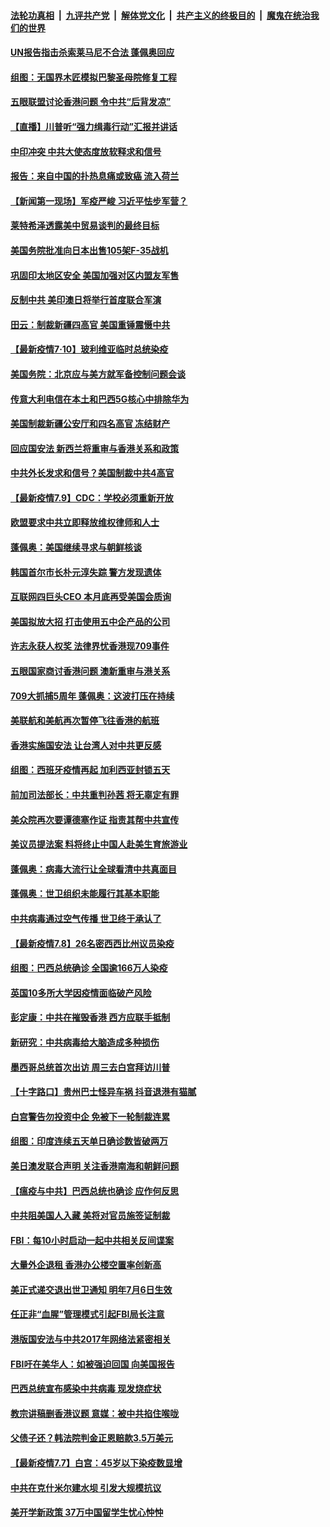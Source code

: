####  [法轮功真相](../../../../basic/blob/master/README.md?t=07110502) &nbsp;|&nbsp; [九评共产党](../../../../9ping.md/blob/master/README.md?t=07110502) &nbsp;|&nbsp; [解体党文化](../../../../jtdwh.md/blob/master/README.md?t=07110502)  &nbsp;|&nbsp; [共产主义的终极目的](../../../../gczydzjmd.md/blob/master/README.md?t=07110502) &nbsp;|&nbsp; [魔鬼在统治我们的世界](../../../../mgztzwmdsj.md/blob/master/README.md?t=07110502) 

#### [UN报告指击杀索莱马尼不合法 蓬佩奥回应](../pages/nsc418/n12247146.md?t=07110502) 

#### [组图：无国界木匠模拟巴黎圣母院修复工程](../pages/nsc418/n12243915.md?t=07110502) 

#### [五眼联盟讨论香港问题 令中共“后背发凉”](../pages/nsc418/n12247326.md?t=07110502) 

#### [【直播】川普听“强力缉毒行动”汇报并讲话](../pages/nsc418/n12247084.md?t=07110502) 

#### [中印冲突 中共大使态度放软释求和信号](../pages/nsc418/n12247210.md?t=07110502) 

#### [报告：来自中国的扑热息痛或致癌 流入荷兰](../pages/nsc418/n12246872.md?t=07110502) 

#### [【新闻第一现场】军疫严峻 习近平怯步军营？](../pages/nsc418/n12245547.md?t=07110502) 

#### [莱特希泽透露美中贸易谈判的最终目标](../pages/nsc418/n12246823.md?t=07110502) 

#### [美国务院批准向日本出售105架F-35战机](../pages/nsc418/n12246608.md?t=07110502) 

#### [巩固印太地区安全 美国加强对区内盟友军售](../pages/nsc418/n12246548.md?t=07110502) 

#### [反制中共 美印澳日将举行首度联合军演](../pages/nsc418/n12246462.md?t=07110502) 

#### [田云：制裁新疆四高官 美国重锤震慑中共](../pages/nsc418/n12246098.md?t=07110502) 

#### [【最新疫情7·10】玻利维亚临时总统染疫](../pages/nsc418/n12245413.md?t=07110502) 

#### [美国务院：北京应与美方就军备控制问题会谈](../pages/nsc418/n12245183.md?t=07110502) 

#### [传意大利电信在本土和巴西5G核心中排除华为](../pages/nsc418/n12244770.md?t=07110502) 

#### [美国制裁新疆公安厅和四名高官 冻结财产](../pages/nsc418/n12244653.md?t=07110502) 

#### [回应国安法 新西兰将重审与香港关系和政策](../pages/nsc418/n12244085.md?t=07110502) 

#### [中共外长发求和信号？美国制裁中共4高官](../pages/nsc418/n12244813.md?t=07110502) 

#### [【最新疫情7.9】CDC：学校必须重新开放](../pages/nsc418/n12242776.md?t=07110502) 

#### [欧盟要求中共立即释放维权律师和人士](../pages/nsc418/n12244421.md?t=07110502) 

#### [蓬佩奥：美国继续寻求与朝鲜核谈](../pages/nsc418/n12244538.md?t=07110502) 

#### [韩国首尔市长朴元淳失踪 警方发现遗体](../pages/nsc418/n12243734.md?t=07110502) 

#### [互联网四巨头CEO 本月底再受美国会质询](../pages/nsc418/n12244283.md?t=07110502) 

#### [美国拟放大招 打击使用五中企产品的公司](../pages/nsc418/n12244402.md?t=07110502) 

#### [许志永获人权奖 法律界忧香港现709事件](../pages/nsc418/n12244380.md?t=07110502) 

#### [五眼国家商讨香港问题 澳新重审与港关系](../pages/nsc418/n12244260.md?t=07110502) 

#### [709大抓捕5周年 蓬佩奥：这波打压在持续](../pages/nsc418/n12243611.md?t=07110502) 

#### [美联航和美航再次暂停飞往香港的航班](../pages/nsc418/n12243607.md?t=07110502) 

#### [香港实施国安法 让台湾人对中共更反感](../pages/nsc418/n12243520.md?t=07110502) 

#### [组图：西班牙疫情再起 加利西亚封锁五天](../pages/nsc418/n12241508.md?t=07110502) 

#### [前加司法部长：中共重判孙茜 将无辜定有罪](../pages/nsc418/n12242297.md?t=07110502) 

#### [美众院再次要谭德塞作证 指责其帮中共宣传](../pages/nsc418/n12242500.md?t=07110502) 

#### [美议员提法案 料将终止中国人赴美生育旅游业](../pages/nsc418/n12242470.md?t=07110502) 

#### [蓬佩奥：病毒大流行让全球看清中共真面目](../pages/nsc418/n12242486.md?t=07110502) 

#### [蓬佩奥：世卫组织未能履行其基本职能](../pages/nsc418/n12242263.md?t=07110502) 

#### [中共病毒通过空气传播 世卫终于承认了](../pages/nsc418/n12241930.md?t=07110502) 

#### [【最新疫情7.8】26名密西西比州议员染疫](../pages/nsc418/n12239975.md?t=07110502) 

#### [组图：巴西总统确诊 全国逾166万人染疫](../pages/nsc418/n12240754.md?t=07110502) 

#### [英国10多所大学因疫情面临破产风险](../pages/nsc418/n12241724.md?t=07110502) 

#### [彭定康：中共在摧毁香港 西方应联手抵制](../pages/nsc418/n12241830.md?t=07110502) 

#### [新研究：中共病毒给大脑造成多种损伤](../pages/nsc418/n12241750.md?t=07110502) 

#### [墨西哥总统首次出访 周三去白宫拜访川普](../pages/nsc418/n12241397.md?t=07110502) 

#### [【十字路口】贵州巴士怪异车祸 抖音退港有猫腻](../pages/nsc418/n12240298.md?t=07110502) 

#### [白宫警告勿投资中企 免被下一轮制裁连累](../pages/nsc418/n12241334.md?t=07110502) 

#### [组图：印度连续五天单日确诊数皆破两万](../pages/nsc418/n12238724.md?t=07110502) 

#### [美日澳发联合声明 关注香港南海和朝鲜问题](../pages/nsc418/n12240998.md?t=07110502) 

#### [【瘟疫与中共】巴西总统也确诊 应作何反思](../pages/nsc418/n12240166.md?t=07110502) 

#### [中共阻美国人入藏 美将对官员施签证制裁](../pages/nsc418/n12240452.md?t=07110502) 

#### [FBI：每10小时启动一起中共相关反间谍案](../pages/nsc418/n12239799.md?t=07110502) 

#### [大量外企退租 香港办公楼空置率创新高](../pages/nsc418/n12240111.md?t=07110502) 

#### [美正式递交退出世卫通知 明年7月6日生效](../pages/nsc418/n12239902.md?t=07110502) 

#### [任正非“血腥”管理模式引起FBI局长注意](../pages/nsc418/n12239966.md?t=07110502) 

#### [港版国安法与中共2017年网络法紧密相关](../pages/nsc418/n12239427.md?t=07110502) 

#### [FBI吁在美华人：如被强迫回国 向美国报告](../pages/nsc418/n12239450.md?t=07110502) 

#### [巴西总统宣布感染中共病毒 现发烧症状](../pages/nsc418/n12239468.md?t=07110502) 

#### [教宗讲稿删香港议题 意媒：被中共掐住喉咙](../pages/nsc418/n12239424.md?t=07110502) 

#### [父债子还？韩法院判金正恩赔款3.5万美元](../pages/nsc418/n12239338.md?t=07110502) 

#### [【最新疫情7.7】白宫：45岁以下染疫数显增](../pages/nsc418/n12237581.md?t=07110502) 

#### [中共在克什米尔建水坝 引发大规模抗议](../pages/nsc418/n12239209.md?t=07110502) 

#### [美开学新政策 37万中国留学生忧心忡忡](../pages/nsc418/n12239233.md?t=07110502) 

